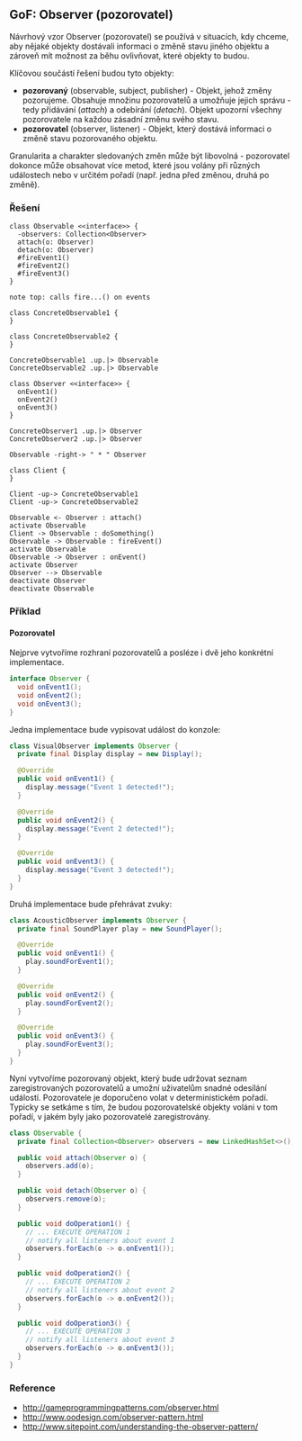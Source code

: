 ## GoF: Observer (pozorovatel)

Návrhový vzor Observer (pozorovatel) se používá v situacích, kdy chceme, aby nějaké objekty dostávali informaci o změně stavu jiného objektu a zároveň mít možnost za běhu ovlivňovat, které objekty to budou. 

Klíčovou součástí řešení budou tyto objekty:

- **pozorovaný** (observable, subject, publisher) - Objekt, jehož změny pozorujeme. Obsahuje množinu pozorovatelů a umožňuje jejich správu - tedy přidávání (*attach*) a odebírání (*detach*). Objekt upozorní všechny pozorovatele na každou zásadní změnu svého stavu.
- **pozorovatel** (observer, listener) - Objekt, který dostává informaci o změně stavu pozorovaného objektu.

Granularita a charakter sledovaných změn může být libovolná - pozorovatel dokonce může obsahovat více metod, které jsou volány při různých událostech nebo v určitém pořadí (např. jedna před změnou, druhá po změně).

### Řešení

```uml:class
class Observable <<interface>> {
  -observers: Collection<Observer>
  attach(o: Observer)
  detach(o: Observer)
  #fireEvent1()
  #fireEvent2()
  #fireEvent3()
}

note top: calls fire...() on events

class ConcreteObservable1 {
}

class ConcreteObservable2 {
}

ConcreteObservable1 .up.|> Observable
ConcreteObservable2 .up.|> Observable

class Observer <<interface>> {
  onEvent1()
  onEvent2()
  onEvent3()
}

ConcreteObserver1 .up.|> Observer
ConcreteObserver2 .up.|> Observer

Observable -right-> " * " Observer

class Client {
}

Client -up-> ConcreteObservable1
Client -up-> ConcreteObservable2
```

```uml:seq
Observable <- Observer : attach()
activate Observable
Client -> Observable : doSomething()
Observable -> Observable : fireEvent()
activate Observable
Observable -> Observer : onEvent()
activate Observer
Observer --> Observable
deactivate Observer
deactivate Observable
```

### Příklad

#### Pozorovatel

Nejprve vytvoříme rozhraní pozorovatelů a posléze i dvě jeho konkrétní implementace.

```java
interface Observer {
  void onEvent1();
  void onEvent2();
  void onEvent3();
}
```

Jedna implementace bude vypisovat událost do konzole:

```java
class VisualObserver implements Observer {
  private final Display display = new Display();

  @Override
  public void onEvent1() {
    display.message("Event 1 detected!");
  }

  @Override
  public void onEvent2() {
    display.message("Event 2 detected!");
  }

  @Override
  public void onEvent3() {
    display.message("Event 3 detected!");
  }
}
```

Druhá implementace bude přehrávat zvuky:

```java
class AcousticObserver implements Observer {
  private final SoundPlayer play = new SoundPlayer();

  @Override
  public void onEvent1() {
    play.soundForEvent1();
  }

  @Override
  public void onEvent2() {
    play.soundForEvent2();
  }

  @Override
  public void onEvent3() {
    play.soundForEvent3();
  }
}
```

Nyní vytvoříme pozorovaný objekt, který bude udržovat seznam zaregistrovaných pozorovatelů a umožní uživatelům snadné odesílání událostí.
Pozorovatele je doporučeno volat v deterministickém pořadí.
Typicky se setkáme s tím, že budou pozorovatelské objekty voláni v tom pořadí, v jakém byly jako pozorovatelé zaregistrovány.

```java
class Observable {
  private final Collection<Observer> observers = new LinkedHashSet<>();

  public void attach(Observer o) {
    observers.add(o);
  }

  public void detach(Observer o) {
    observers.remove(o);
  }

  public void doOperation1() {
    // ... EXECUTE OPERATION 1
    // notify all listeners about event 1
    observers.forEach(o -> o.onEvent1());
  }

  public void doOperation2() {
    // ... EXECUTE OPERATION 2
    // notify all listeners about event 2
    observers.forEach(o -> o.onEvent2());
  }

  public void doOperation3() {
    // ... EXECUTE OPERATION 3
    // notify all listeners about event 3
    observers.forEach(o -> o.onEvent3());
  }
}
```

### Reference

- http://gameprogrammingpatterns.com/observer.html
- http://www.oodesign.com/observer-pattern.html
- http://www.sitepoint.com/understanding-the-observer-pattern/